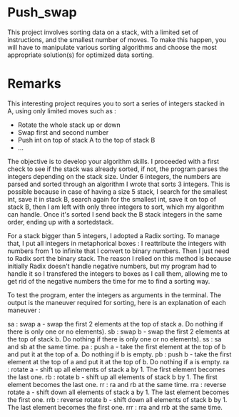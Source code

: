 # Push_swap
This project involves sorting data on a stack, with a limited set of instructions, and the smallest number of moves. To make this happen, you will have to manipulate various sorting algorithms and choose the most appropriate solution(s) for optimized data sorting.

# Remarks
This interesting project requires you to sort a series of integers stacked in A, using only limited moves such as :
- Rotate the whole stack up or down
- Swap first and second number
- Push int on top of stack A to the top of stack B
- ...

The objective is to develop your algorithm skills. I proceeded with a first check to see if the stack was already sorted, if not, the program parses the integers depending on the stack size. Under 6 integers, the numbers are parsed and sorted through an algorithm I wrote that sorts 3 integers. This is possible because in case of having a size 5 stack, I search for the smallest int, save it in stack B, search again for the smallest int, save it on top of stack B, then I am left with only three integers to sort, which my algorithm can handle. Once it's sorted I send back the B stack integers in the same order, ending up with a sortedstack.

For a stack bigger than 5 integers, I adopted a Radix sorting. To manage that, I put all integers in metaphorical boxes : I reattribute the integers with numbers from 1 to infinite that I convert to binary numbers. Then I just need to Radix sort the binary stack. The reason I relied on this method is because initially Radix doesn't handle negative numbers, but my program had to handle it so I transfered the integers to boxes as I call them, allowing me to get rid of the negative numbers the time for me to find a sorting way.

To test the program, enter the integers as arguments in the terminal. The output is the maneuver required for sorting, here is an explanation of each maneuver :

sa : swap a - swap the first 2 elements at the top of stack a. Do nothing if there is only one or no elements).
sb : swap b - swap the first 2 elements at the top of stack b. Do nothing if there is only one or no elements).
ss : sa and sb at the same time.
pa : push a - take the first element at the top of b and put it at the top of a. Do
nothing if b is empty.
pb : push b - take the first element at the top of a and put it at the top of b. Do
nothing if a is empty.
ra : rotate a - shift up all elements of stack a by 1. The first element becomes
the last one.
rb : rotate b - shift up all elements of stack b by 1. The first element becomes the last one.
rr : ra and rb at the same time.
rra : reverse rotate a - shift down all elements of stack a by 1. The last element becomes the first one.
rrb : reverse rotate b - shift down all elements of stack b by 1. The last element becomes the first one.
rrr : rra and rrb at the same time.
